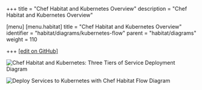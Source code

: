 +++
title = "Chef Habitat and Kubernetes Overview"
description = "Chef Habitat and Kubernetes Overview"

[menu]
  [menu.habitat]
    title = "Chef Habitat and Kubernetes Overview"
    identifier = "habitat/diagrams/kubernetes-flow"
    parent = "habitat/diagrams"
    weight = 110

+++
[\[edit on GitHub\]](https://github.com/habitat-sh/habitat/blob/master/components/docs-chef-io/content/habitat/kubernetes-flow.md)

![Chef Habitat and Kubernetes: Three Tiers of Service Deployment Diagram](/images/habitat/habitat-and-kubernetes-three-tiers-of-service-deployment.png)

![Deploy Services to Kubernetes with Chef Habitat Flow Diagram](/images/habitat/deploy-services-to-kubernetes-with-habitat-flow.png)
